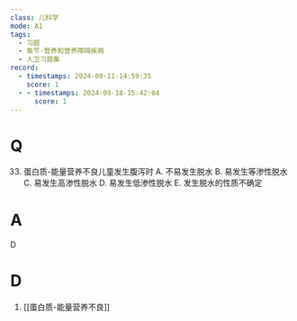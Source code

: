 ```yaml
---
class: 儿科学
mode: A1
tags:
  - 习题
  - 章节-营养和营养障碍疾病
  - 人卫习题集
record:
  - timestamps: 2024-09-11-14:59:35
    score: 1
  - - timestamps: 2024-09-18-15:42:04
      score: 1
---
```


# Q

33. 蛋白质-能量营养不良儿童发生腹泻时
A. 不易发生脱水
B. 易发生等渗性脱水
C. 易发生高渗性脱水
D. 易发生低渗性脱水
E. 发生脱水的性质不确定
# A
D
# D
1. [[蛋白质-能量营养不良]]